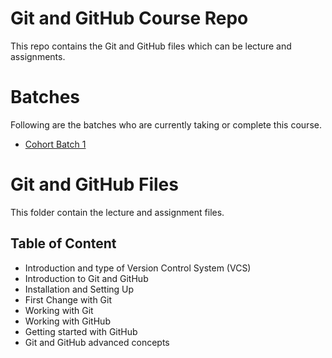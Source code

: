 # Git and GitHub Course Repo

This repo contains the Git and GitHub files which can be lecture and assignments.

# Batches

Following are the batches who are currently taking or complete this course.

- [Cohort Batch 1](./batches/1.cohort-batch-1.md)
# Git and GitHub Files

This folder contain the lecture and assignment files.

## Table of Content

- Introduction and type of Version Control System (VCS)
- Introduction to Git and GitHub
- Installation and Setting Up
- First Change with Git
- Working with Git
- Working with GitHub
- Getting started with GitHub
- Git and GitHub advanced concepts
